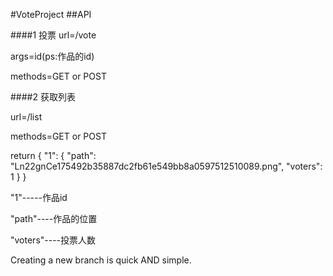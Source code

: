 #VoteProject
##API

####1 投票
url=/vote

args=id(ps:作品的id)

methods=GET or POST


####2 获取列表

url=/list

methods=GET or POST


return 
{
  "1": {
    "path": "Ln22gnCe175492b35887dc2fb61e549bb8a0597512510089.png", 
    "voters": 1
  }
}

"1"-----作品id

"path"----作品的位置

"voters"----投票人数


Creating a new branch is quick AND simple.


